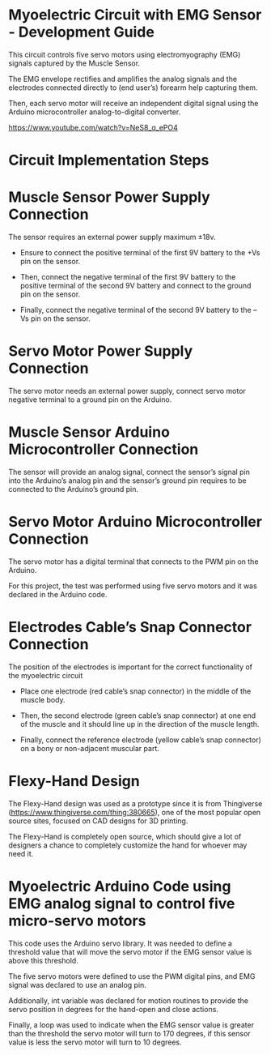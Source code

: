 # Myoelectric Circuit with EMG Sensor - Development Guide 


This circuit controls five servo motors using electromyography (EMG) signals captured by the Muscle Sensor.

The EMG envelope rectifies and amplifies the analog signals and the electrodes connected directly to (end user’s) forearm help capturing them. 

Then, each servo motor will receive an independent digital signal using the Arduino microcontroller analog-to-digital converter.

https://www.youtube.com/watch?v=NeS8_q_ePO4

# Circuit Implementation Steps 


# Muscle Sensor Power Supply Connection 

The sensor requires an external power supply maximum ±18v. 

-	Ensure to connect the positive terminal of the first 9V battery to the +Vs pin on the sensor.

-	Then, connect the negative terminal of the first 9V battery to the positive terminal of the second 9V battery and connect to the ground pin on the sensor.

-	Finally, connect the negative terminal of the second 9V battery to the –Vs pin on the sensor.


# Servo Motor Power Supply Connection 

The servo motor needs an external power supply, connect servo motor negative terminal to a ground pin on the Arduino.


# Muscle Sensor Arduino Microcontroller Connection

The sensor will provide an analog signal, connect the sensor’s signal pin into the Arduino’s analog pin and the sensor’s ground pin requires to be connected to the Arduino’s ground pin.


# Servo Motor Arduino Microcontroller Connection

The servo motor has a digital terminal that connects to the PWM pin on the Arduino.

For this project, the test was performed using five servo motors and it was declared in the Arduino code.


# Electrodes Cable’s Snap Connector Connection 

The position of the electrodes is important for the correct functionality of the myoelectric circuit

-	Place one electrode (red cable’s snap connector) in the middle of the muscle body.

-	Then, the second electrode (green cable’s snap connector) at one end of the muscle and it should line up in the direction of the muscle length.

-	Finally, connect the reference electrode (yellow cable’s snap connector) on a bony or non-adjacent muscular part. 


# Flexy-Hand Design 


The Flexy-Hand design was used as a prototype since it is from Thingiverse (https://www.thingiverse.com/thing:380665), one of the most popular open source sites, focused on CAD designs for 3D printing. 

The Flexy-Hand is completely open source, which should give a lot of designers a chance to completely customize the hand for whoever may need it.


# Myoelectric Arduino Code using EMG analog signal to control five micro-servo motors


This code uses the Arduino servo library. It was needed to define a threshold value that will move the servo motor if the EMG sensor value is above this threshold.  

The five servo motors were defined to use the PWM digital pins, and EMG signal was declared to use an analog pin. 

Additionally, int variable was declared for motion routines to provide the servo position in degrees for the hand-open and close actions. 

Finally, a loop was used to indicate when the EMG sensor value is greater than the threshold the servo motor will turn to 170 degrees, if this sensor value is less the servo motor will turn to 10 degrees. 

